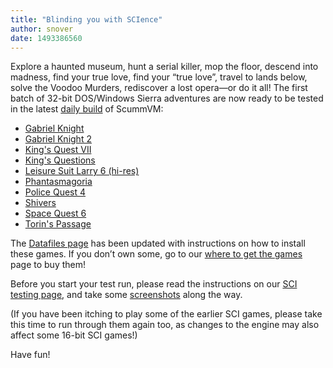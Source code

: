 ```yaml
---
title: "Blinding you with SCIence"
author: snover
date: 1493386560
---
```


Explore a haunted museum, hunt a serial killer, mop the floor, descend into madness, find your true love, find your “true love”, travel to lands below, solve the Voodoo Murders, rediscover a lost opera—or do it all! The first batch of 32-bit DOS/Windows Sierra adventures are now ready to be tested in the latest [daily build](/downloads/#daily) of ScummVM:

*   [Gabriel Knight](http://wiki.scummvm.org/index.php/Gabriel_Knight)
*   [Gabriel Knight 2](http://wiki.scummvm.org/index.php/The_Beast_Within)
*   [King's Quest VII](http://wiki.scummvm.org/index.php/King%27s_Quest_VII)
*   [King's Questions](http://wiki.scummvm.org/index.php/King%27s_Questions)
*   [Leisure Suit Larry 6 (hi-res)](http://wiki.scummvm.org/index.php/Leisure_Suit_Larry_6)
*   [Phantasmagoria](http://wiki.scummvm.org/index.php/Phantasmagoria)
*   [Police Quest 4](http://wiki.scummvm.org/index.php/Police_Quest_IV)
*   [Shivers](http://wiki.scummvm.org/index.php/Shivers)
*   [Space Quest 6](http://wiki.scummvm.org/index.php/Space_Quest_6)
*   [Torin's Passage](http://wiki.scummvm.org/index.php/Torin%27s_Passage)

The [Datafiles page](http://wiki.scummvm.org/index.php/Datafiles#All_SCI32_.28SCI2.2F3.29_games) has been updated with instructions on how to install these games. If you don’t own some, go to our [where to get the games](http://wiki.scummvm.org/index.php/Where_to_get_the_games#Sierra_Games) page to buy them!

Before you start your test run, please read the instructions on our [SCI testing page](http://wiki.scummvm.org/index.php/SCI/Testing), and take some [screenshots](http://wiki.scummvm.org/index.php/Screenshots) along the way.

(If you have been itching to play some of the earlier SCI games, please take this time to run through them again too, as changes to the engine may also affect some 16-bit SCI games!)

Have fun!
